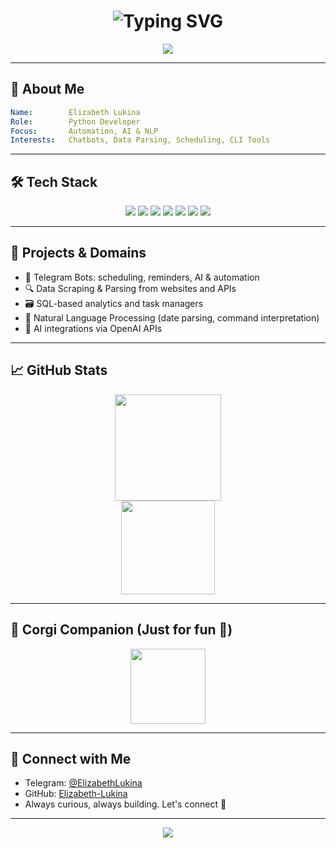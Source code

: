 <h1 align="center">
  <img src="https://readme-typing-svg.demolab.com?font=Fira+Code&duration=3000&pause=500&color=FF69B4&center=true&vCenter=true&width=700&lines=Hi+I'm+Elizabeth!;Python+Developer+%7C+AI+Explorer;Automating+Everything+with+Code" alt="Typing SVG" />
</h1>

<p align="center">
  <img src="https://capsule-render.vercel.app/api?type=waving&color=ff69b4&height=200&section=header&text=Welcome%20to%20My%20World&fontSize=45&fontColor=ffffff&animation=fadeIn" />
</p>

---

## 🧠 About Me

```yaml
Name:        Elizabeth Lukina
Role:        Python Developer
Focus:       Automation, AI & NLP
Interests:   Chatbots, Data Parsing, Scheduling, CLI Tools
```

---

## 🛠️ Tech Stack

<p align="center">
  <img src="https://img.shields.io/badge/Python-FFD43B?style=for-the-badge&logo=python&logoColor=blue"/>
  <img src="https://img.shields.io/badge/SQLite-07405E?style=for-the-badge&logo=sqlite&logoColor=white"/>
  <img src="https://img.shields.io/badge/OpenAI-412991?style=for-the-badge&logo=openai&logoColor=white"/>
  <img src="https://img.shields.io/badge/APScheduler-FF69B4?style=for-the-badge"/>
  <img src="https://img.shields.io/badge/Telegram%20Bots-26A5E4?style=for-the-badge&logo=telegram&logoColor=white"/>
  <img src="https://img.shields.io/badge/NLP-dateparser-lightgrey?style=for-the-badge"/>
  <img src="https://img.shields.io/badge/BeautifulSoup-4B8BBE?style=for-the-badge&logo=python&logoColor=white"/>
</p>

---

## 🧩 Projects & Domains

- 🤖 Telegram Bots: scheduling, reminders, AI & automation  
- 🔍 Data Scraping & Parsing from websites and APIs  
- 🗃️ SQL-based analytics and task managers  
- 🧬 Natural Language Processing (date parsing, command interpretation)  
- 🧠 AI integrations via OpenAI APIs  

---

## 📈 GitHub Stats

<p align="center">
  <img src="https://github-readme-stats.vercel.app/api?username=Elizabeth-Lukina&show_icons=true&theme=radical&hide_border=true" height="170"/>
  <br/>
  <img src="https://github-readme-streak-stats.herokuapp.com/?user=Elizabeth-Lukina&theme=radical&hide_border=true" height="150"/>
</p>

---

## 🐾 Corgi Companion (Just for fun 🐶)

<p align="center">
  <img src="https://99px.ru/sstorage/86/2018/04/image_862304181120109636831.gif" height="120" />
</p>

---

## 💬 Connect with Me

- Telegram: [@ElizabethLukina](https://t.me/Eliza2404)  
- GitHub: [Elizabeth-Lukina](https://github.com/Elizabeth-Lukina)  
- Always curious, always building. Let's connect 🚀

---

<p align="center">
  <img src="https://capsule-render.vercel.app/api?type=waving&color=ff69b4&height=120&section=footer"/>
</p>
